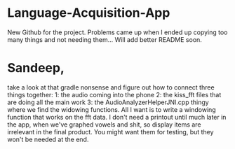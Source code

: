 # Language-Acquisition-App
New Github for the project. Problems came up when I ended up copying too many things and not needing them...
Will add better README soon.

# Sandeep,
take a look at that gradle nonsense and figure out how to connect three things together:
1: the audio coming into the phone
2: the kiss_fft files that are doing all the main work
3: the AudioAnalyzerHelperJNI.cpp thingy where we find the widowing functions.
 All I want is to write a windowing function that works on the fft data. I don't need a printout until much later in the app, when we've graphed vowels and shit, so display items are irrelevant in the final product. You might want them for testing, but they won't be needed at the end.
